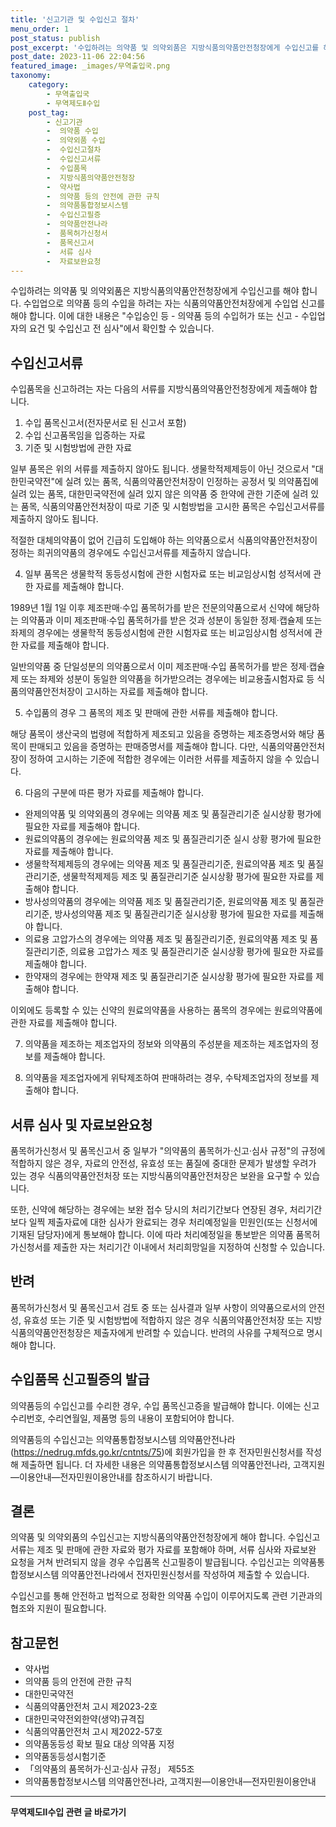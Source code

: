 ```yaml
---
title: '신고기관 및 수입신고 절차'
menu_order: 1
post_status: publish
post_excerpt: '수입하려는 의약품 및 의약외품은 지방식품의약품안전청장에게 수입신고를 해야 합니다. 수입업으로 의약품 등의 수입을 하려는 자는 식품의약품안전처장에게 수입업 신고를 해야 합니다. 이에 대한 내용은  수입승인 등   의약품 등의 수입허가 또는 신고   수입업자의 요건 및 수입신고 전 심사 에서 확인할 수 있습니다.'
post_date: 2023-11-06 22:04:56
featured_image: _images/무역출입국.png
taxonomy:
    category:
        - 무역출입국
        - 무역제도Ⅱ수입
    post_tag:
        - 신고기관
        -  의약품 수입
        -  의약외품 수입
        -  수입신고절차
        -  수입신고서류
        -  수입품목
        -  지방식품의약품안전청장
        -  약사법
        -  의약품 등의 안전에 관한 규칙
        -  의약품통합정보시스템
        -  수입신고필증
        -  의약품안전나라
        -  품목허가신청서
        -  품목신고서
        -  서류 심사
        -  자료보완요청
---
```



수입하려는 의약품 및 의약외품은 지방식품의약품안전청장에게 수입신고를 해야 합니다. 수입업으로 의약품 등의 수입을 하려는 자는 식품의약품안전처장에게 수입업 신고를 해야 합니다. 이에 대한 내용은 "수입승인 등 - 의약품 등의 수입허가 또는 신고 - 수입업자의 요건 및 수입신고 전 심사"에서 확인할 수 있습니다.

## 수입신고서류

수입품목을 신고하려는 자는 다음의 서류를 지방식품의약품안전청장에게 제출해야 합니다.

1. 수입 품목신고서(전자문서로 된 신고서 포함)
2. 수입 신고품목임을 입증하는 자료
3. 기준 및 시험방법에 관한 자료

일부 품목은 위의 서류를 제출하지 않아도 됩니다. 생물학적제제등이 아닌 것으로서 "대한민국약전"에 실려 있는 품목, 식품의약품안전처장이 인정하는 공정서 및 의약품집에 실려 있는 품목, 대한민국약전에 실려 있지 않은 의약품 중 한약에 관한 기준에 실려 있는 품목, 식품의약품안전처장이 따로 기준 및 시험방법을 고시한 품목은 수입신고서류를 제출하지 않아도 됩니다.

적절한 대체의약품이 없어 긴급히 도입해야 하는 의약품으로서 식품의약품안전처장이 정하는 희귀의약품의 경우에도 수입신고서류를 제출하지 않습니다.

4. 일부 품목은 생물학적 동등성시험에 관한 시험자료 또는 비교임상시험 성적서에 관한 자료를 제출해야 합니다.

1989년 1월 1일 이후 제조판매·수입 품목허가를 받은 전문의약품으로서 신약에 해당하는 의약품과 이미 제조판매·수입 품목허가를 받은 것과 성분이 동일한 정제·캡슐제 또는 좌제의 경우에는 생물학적 동등성시험에 관한 시험자료 또는 비교임상시험 성적서에 관한 자료를 제출해야 합니다.

일반의약품 중 단일성분의 의약품으로서 이미 제조판매·수입 품목허가를 받은 정제·캡슐제 또는 좌제와 성분이 동일한 의약품을 허가받으려는 경우에는 비교용출시험자료 등 식품의약품안전처장이 고시하는 자료를 제출해야 합니다.

5. 수입품의 경우 그 품목의 제조 및 판매에 관한 서류를 제출해야 합니다.

해당 품목이 생산국의 법령에 적합하게 제조되고 있음을 증명하는 제조증명서와 해당 품목이 판매되고 있음을 증명하는 판매증명서를 제출해야 합니다. 다만, 식품의약품안전처장이 정하여 고시하는 기준에 적합한 경우에는 이러한 서류를 제출하지 않을 수 있습니다.

6. 다음의 구분에 따른 평가 자료를 제출해야 합니다.

- 완제의약품 및 의약외품의 경우에는 의약품 제조 및 품질관리기준 실시상황 평가에 필요한 자료를 제출해야 합니다.
- 원료의약품의 경우에는 원료의약품 제조 및 품질관리기준 실시 상황 평가에 필요한 자료를 제출해야 합니다.
- 생물학적제제등의 경우에는 의약품 제조 및 품질관리기준, 원료의약품 제조 및 품질관리기준, 생물학적제제등 제조 및 품질관리기준 실시상황 평가에 필요한 자료를 제출해야 합니다.
- 방사성의약품의 경우에는 의약품 제조 및 품질관리기준, 원료의약품 제조 및 품질관리기준, 방사성의약품 제조 및 품질관리기준 실시상황 평가에 필요한 자료를 제출해야 합니다.
- 의료용 고압가스의 경우에는 의약품 제조 및 품질관리기준, 원료의약품 제조 및 품질관리기준, 의료용 고압가스 제조 및 품질관리기준 실시상황 평가에 필요한 자료를 제출해야 합니다.
- 한약재의 경우에는 한약재 제조 및 품질관리기준 실시상황 평가에 필요한 자료를 제출해야 합니다.

이외에도 등록할 수 있는 신약의 원료의약품을 사용하는 품목의 경우에는 원료의약품에 관한 자료를 제출해야 합니다.

7. 의약품을 제조하는 제조업자의 정보와 의약품의 주성분을 제조하는 제조업자의 정보를 제출해야 합니다.

8. 의약품을 제조업자에게 위탁제조하여 판매하려는 경우, 수탁제조업자의 정보를 제출해야 합니다.

## 서류 심사 및 자료보완요청

품목허가신청서 및 품목신고서 중 일부가 "의약품의 품목허가·신고·심사 규정"의 규정에 적합하지 않은 경우, 자료의 안전성, 유효성 또는 품질에 중대한 문제가 발생할 우려가 있는 경우 식품의약품안전처장 또는 지방식품의약품안전처장은 보완을 요구할 수 있습니다.

또한, 신약에 해당하는 경우에는 보완 접수 당시의 처리기간보다 연장된 경우, 처리기간보다 일찍 제출자료에 대한 심사가 완료되는 경우 처리예정일을 민원인(또는 신청서에 기재된 담당자)에게 통보해야 합니다. 이에 따라 처리예정일을 통보받은 의약품 품목허가신청서를 제출한 자는 처리기간 이내에서 처리희망일을 지정하여 신청할 수 있습니다.

## 반려

품목허가신청서 및 품목신고서 검토 중 또는 심사결과 일부 사항이 의약품으로서의 안전성, 유효성 또는 기준 및 시험방법에 적합하지 않은 경우 식품의약품안전처장 또는 지방식품의약품안전청장은 제출자에게 반려할 수 있습니다. 반려의 사유를 구체적으로 명시해야 합니다.

## 수입품목 신고필증의 발급

의약품등의 수입신고를 수리한 경우, 수입 품목신고증을 발급해야 합니다. 이에는 신고수리번호, 수리연월일, 제품명 등의 내용이 포함되어야 합니다.

의약품등의 수입신고는 의약품통합정보시스템 의약품안전나라(https://nedrug.mfds.go.kr/cntnts/75)에 회원가입을 한 후 전자민원신청서를 작성해 제출하면 됩니다. 더 자세한 내용은 의약품통합정보시스템 의약품안전나라, 고객지원—이용안내—전자민원이용안내를 참조하시기 바랍니다.

## 결론

의약품 및 의약외품의 수입신고는 지방식품의약품안전청장에게 해야 합니다. 수입신고서류는 제조 및 판매에 관한 자료와 평가 자료를 포함해야 하며, 서류 심사와 자료보완 요청을 거쳐 반려되지 않을 경우 수입품목 신고필증이 발급됩니다. 수입신고는 의약품통합정보시스템 의약품안전나라에서 전자민원신청서를 작성하여 제출할 수 있습니다.

수입신고를 통해 안전하고 법적으로 정확한 의약품 수입이 이루어지도록 관련 기관과의 협조와 지원이 필요합니다.

## 참고문헌

- 약사법
- 의약품 등의 안전에 관한 규칙
- 대한민국약전
- 식품의약품안전처 고시 제2023-2호
- 대한민국약전외한약(생약)규격집
- 식품의약품안전처 고시 제2022-57호
- 의약품동등성 확보 필요 대상 의약품 지정
- 의약품동등성시험기준
- 「의약품의 품목허가·신고·심사 규정」 제55조
- 의약품통합정보시스템 의약품안전나라, 고객지원—이용안내—전자민원이용안내
<!-- wp:separator -->
<hr class="wp-block-separator has-alpha-channel-opacity"/>
<!-- /wp:separator -->

<!-- wp:group {"backgroundColor":"base","layout":{"type":"constrained"}} -->
<div class="wp-block-group has-base-background-color has-background"><!-- wp:paragraph {"align":"center","fontSize":"medium"} -->
<p class="has-text-align-center has-large-font-size"><strong>무역제도Ⅱ수입 관련 글 바로가기</strong></p>
<!-- /wp:paragraph -->


<!-- wp:latest-posts
{"categories":[{"id":14432,"count":19,"description":"","link":"https://uknowlaw.com/category/%eb%ac%b4%ec%97%ad%ec%a0%9c%eb%8f%84%e2%85%b1%ec%88%98%ec%9e%85/","name":"무역제도Ⅱ수입","slug":"무역제도Ⅱ수입","taxonomy":"category","parent":0,"meta":[],"_links":{"self":[{"href":"https://uknowlaw.com/wp-json/wp/v2/categories/14432"}],"collection":[{"href":"https://uknowlaw.com/wp-json/wp/v2/categories"}],"about":[{"href":"https://uknowlaw.com/wp-json/wp/v2/taxonomies/category"}],"wp:post_type":[{"href":"https://uknowlaw.com/wp-json/wp/v2/posts?categories=14432"}],"curies":[{"name":"wp","href":"https://api.w.org/{rel}","templated":true}]}}],"postsToShow":100,"excerptLength":28,"postLayout":"grid","columns":2,"featuredImageAlign":"left","featuredImageSizeSlug":"large","fontSize":"small"} /--></div>
<!-- /wp:group -->